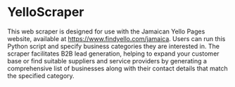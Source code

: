 # YelloScraper

This web scraper is designed for use with the Jamaican Yello Pages website, available at https://www.findyello.com/jamaica. Users can run this Python script and specify business categories they are interested in. The scraper facilitates B2B lead generation, helping to expand your customer base or find suitable suppliers and service providers by generating a comprehensive list of businesses along with their contact details that match the specified category.
